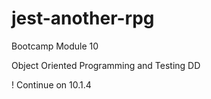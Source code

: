 # jest-another-rpg

Bootcamp Module 10

Object Oriented Programming and Testing DD

! Continue on 10.1.4
